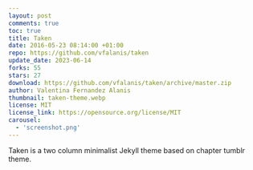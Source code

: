 ```yaml
---
layout: post
comments: true
toc: true
title: Taken
date: 2016-05-23 08:14:00 +01:00
repo: https://github.com/vfalanis/taken
update_date: 2023-06-14
forks: 55
stars: 27
download: https://github.com/vfalanis/taken/archive/master.zip
author: Valentina Fernandez Alanis
thumbnail: taken-theme.webp
license: MIT
license_link: https://opensource.org/license/MIT
carousel:
  - 'screenshot.png'
---
```


Taken is a two column minimalist Jekyll theme based on chapter tumblr theme.
